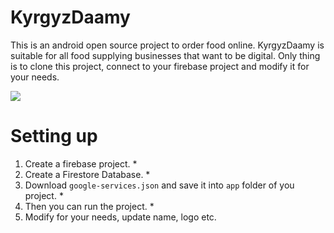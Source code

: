 # KyrgyzDaamy
This is an android open source project to order food online. 
KyrgyzDaamy is suitable for all food supplying businesses
that want to be digital. Only thing is to clone this project, connect to 
your firebase project and modify it for your needs.

![](https://img.shields.io/badge/dynamic/json?&url=https://raw.githubusercontent.com/bakkeldio/SE_Project/software_engineering_2_project/version.json&query=$.version&label=Version)

# Setting up
1. Create a firebase project. *
2. Create a Firestore Database. *
3. Download `google-services.json` and save it into `app` folder of 
   you project. *
4. Then you can run the project. *
5. Modify for your needs, update name, logo etc.